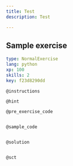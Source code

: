 ```yaml
---
title: Test
description: Test

---
```

## Sample exercise

```yaml
type: NormalExercise
lang: python
xp: 100
skills: 2
key: f23d8290dd
```


`@instructions`

`@hint`

`@pre_exercise_code`
```{python}

```

`@sample_code`
```{python}

```

`@solution`
```{python}

```

`@sct`
```{python}

```
